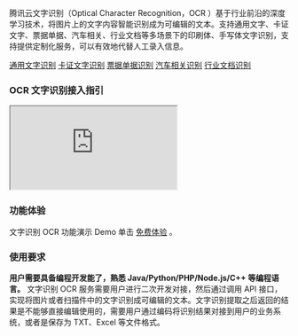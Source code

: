 腾讯云文字识别（Optical Character Recognition，OCR ）基于行业前沿的深度学习技术，将图片上的文字内容智能识别成为可编辑的文本。支持通用文字、卡证文字、票据单据、汽车相关、行业文档等多场景下的印刷体、手写体文字识别，支持提供定制化服务，可以有效地代替人工录入信息。

[通用文字识别](https://cloud.tencent.com/document/product/866/37490)
[卡证文字识别](https://cloud.tencent.com/document/product/866/37491)
[票据单据识别](https://cloud.tencent.com/document/product/866/37495)
[汽车相关识别](https://cloud.tencent.com/document/product/866/37493)
[行业文档识别](https://cloud.tencent.com/document/product/866/37494)

### OCR 文字识别接入指引
<div class="doc-video-mod"><iframe src="https://cloud.tencent.com/edu/learning/quick-play/1585-11027?source=gw.doc.media&withPoster=1&notip=1"></iframe></div>

### 功能体验
文字识别 OCR 功能演示 Demo 单击 [免费体验](https://cloud.tencent.com/act/event/ocrdemo) 。

### 使用要求
**用户需要具备编程开发能了，熟悉 Java/Python/PHP/Node.js/C++ 等编程语言。**
文字识别 OCR 服务需要用户进行二次开发对接，然后通过调用 API 接口，实现将图片或者扫描件中的文字识别成可编辑的文本。文字识别提取之后返回的结果是不能够直接编辑使用的，需要用户通过编码将识别结果对接到用户的业务系统，或者是保存为 TXT、Excel 等文件格式。
